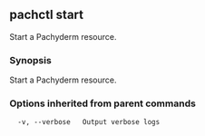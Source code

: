 ## pachctl start

Start a Pachyderm resource.

### Synopsis


Start a Pachyderm resource.

### Options inherited from parent commands

```
  -v, --verbose   Output verbose logs
```

